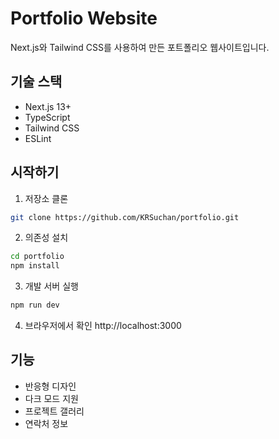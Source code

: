 # Portfolio Website

Next.js와 Tailwind CSS를 사용하여 만든 포트폴리오 웹사이트입니다.

## 기술 스택

-   Next.js 13+
-   TypeScript
-   Tailwind CSS
-   ESLint

## 시작하기

1. 저장소 클론

```bash
git clone https://github.com/KRSuchan/portfolio.git
```

2. 의존성 설치

```bash
cd portfolio
npm install
```

3. 개발 서버 실행

```bash
npm run dev
```

4. 브라우저에서 확인
   http://localhost:3000

## 기능

-   반응형 디자인
-   다크 모드 지원
-   프로젝트 갤러리
-   연락처 정보
